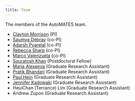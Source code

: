```yaml
---
title: Team
---
```


The members of the AutoMATES team.

- [Clayton Morrison](http://w3.sista.arizona.edu/~clayton/) (PI)
- [Saumya Debray](http://www2.cs.arizona.edu/~debray/) (co-PI)
- [Adarsh Pyarelal](http://adarsh.cc) (co-PI)
- [Rebecca Sharp](https://github.com/bsharpataz) (co-PI)
- [Marco Valenzuela](https://github.com/marcovzla) (co-PI)
- [Souratosh Khan](https://www.linkedin.com/in/souratosh-khan-ba01a8146) (Postdoctoral Fellow)
- [Maria Alexeeva](https://github.com/maxaalexeeva) (Graduate Research Assistant)
- [Pratik Bhandari](https://github.com/pratikbhd) (Graduate Research Assistant)
- [Paul Hein](https://github.com/pauldhein) (Graduate Research Assistant)
- [Jennifer Kadowaki](https://jkadowaki.github.io/) (Graduate Research Assistant)
- HeuiChan (Terrance) Lim (Graduate Research Assistant)
- Andrew Zupon (Graduate Research Assistant)
